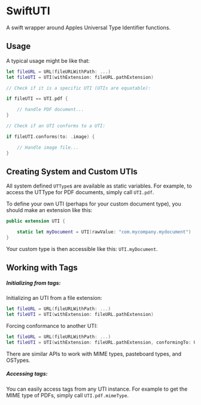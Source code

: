 # SwiftUTI

A swift wrapper around Apples Universal Type Identifier functions.

## Usage

A typical usage might be like that:

```Swift
let fileURL = URL(fileURLWithPath: ...)
let fileUTI = UTI(withExtension: fileURL.pathExtension)

// Check if it is a specific UTI (UTIs are equatable):

if fileUTI == UTI.pdf {

    // handle PDF document...
}

// Check if an UTI conforms to a UTI:

if fileUTI.conforms(to: .image) {

    // Handle image file...
}
```

## Creating  System and Custom UTIs

All system defined `UTType`s are available as static variables. For example, to access the UTType for PDF documents, simply call `UTI.pdf`.

To define your own UTI (perhaps for your custom document type), you should make an extension like this:

```Swift
public extension UTI {

    static let myDocument = UTI(rawValue: "com.mycompany.mydocument")
}
```

Your custom type is then accessible like this: `UTI.myDocument`.

## Working with Tags

##### Initializing from tags:

Initializing an UTI from a file extension:

```Swift
let fileURL = URL(fileURLWithPath: ...)
let fileUTI = UTI(withExtension: fileURL.pathExtension)
```

Forcing conformance to another UTI:

```Swift
let fileURL = URL(fileURLWithPath: ...)
let fileUTI = UTI(withExtension: fileURL.pathExtension, conformingTo: UTI.package)
```

There are similar APIs to work with MIME types, pasteboard types, and OSTypes.

##### Accessing tags:

You can easily access tags from any UTI instance. For example to get the MIME type of PDFs, simply call `UTI.pdf.mimeType`.

